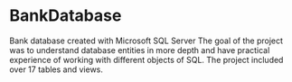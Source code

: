 # BankDatabase
 Bank database created with Microsoft SQL Server
 The goal of the project was to understand database entities in more depth and have practical experience of working with different objects  of SQL. The project included over 17 tables and views.

